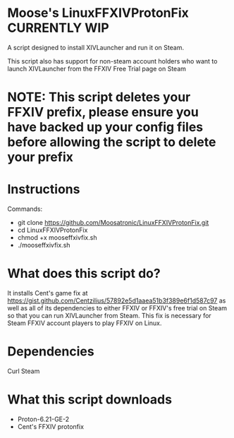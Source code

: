 # Moose's LinuxFFXIVProtonFix CURRENTLY WIP
A script designed to install XIVLauncher and run it on Steam. 

This script also has support for non-steam account holders who want to launch XIVLauncher from the FFXIV Free Trial page on Steam

# NOTE: This script deletes your FFXIV prefix, please ensure you have backed up your config files before allowing the script to delete your prefix

# Instructions
Commands:

- git clone https://github.com/Moosatronic/LinuxFFXIVProtonFix.git
- cd LinuxFFXIVProtonFix
- chmod +x mooseffxivfix.sh
- ./mooseffxivfix.sh

# What does this script do?

It installs Cent's game fix at https://gist.github.com/Centzilius/57892e5d1aaea51b3f389e6f1d587c97 as well as all of its dependencies to either FFXIV or FFXIV's free trial on Steam so that you can run XIVLauncher from Steam. This fix is necessary for Steam FFXIV account players to play FFXIV on Linux.

# Dependencies

Curl
Steam

# What this script downloads

- Proton-6.21-GE-2
- Cent's FFXIV protonfix 

